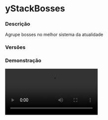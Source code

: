 # yStackBosses
<secondary-label ref="rankup"/>

### Descrição
Agrupe bosses no melhor sistema da atualidade

### Versões
<secondary-label ref="1.8"/>
<secondary-label ref="1.9"/>
<secondary-label ref="1.10"/>
<secondary-label ref="1.11"/>
<secondary-label ref="1.12"/>
<secondary-label ref="1.13"/>
<secondary-label ref="1.14"/>
<secondary-label ref="1.15"/>
<secondary-label ref="1.16"/>
<secondary-label ref="1.17"/>
<secondary-label ref="1.18"/>
<secondary-label ref="1.19"/>
<secondary-label ref="1.20"/>
<secondary-label ref="1.21"/>

### Demonstração
<video src="//www.youtube.com/watch?v=dSRzcTK8J-M"/>


<chapter title="Comandos" id="commands" collapsible="true">
<code-block lang="plain text">/boss - Abre o menu principal
/boss shop - Abre o menu do shop
/boss armazem - Abre o menu do armazem
/boss top - Abre o menu do top
/boss amuletos - Abre o menu dos amuletos
/boss bosses - Abre o menu dos bosses do servidor
/boss giveboss - Dar bosses para um jogador
/boss givematadora - Dar matadoras para um jogador
/boss giveamuleto - Dar amuletos para um jogador
/boss givebookdamage - Dar livro de dano ao jogador
/boss givestackdamage - Dar livro de stack ao jogador
/boss reload - Recarrega as configurações</code-block>
</chapter>

<chapter title="Permissões" id="permissions" collapsible="true">
<code-block lang="plain text">ystackbosses.use - Permissão para o /boss, /boss armazem, /boss top, /boss amuletos, /boss bosses
ystackbosses.shop - Permissão para o /boss shop
ystackbosses.giveboss - Permissão para o /boss giveboss
ystackbosses.giveamulet - Permissão para o /boss giveamuleto
ystackbosses.givesword - Permissão para o /boss givematadora
ystackbosses.givedamagebook - Permissão para o /boss givebookdamage
ystackbosses.givestackbook - Permissão para o /boss givestackdamage</code-block>
</chapter>

## Placeholders
<primary-label ref="placeholders"/>

Aqui estão as placeholders disponíveis para utilização com este plugin. Consulte-as para entender como utilizá-las corretamente.

<code-block lang="plain text" ignore-vars="true">
%ystackbosses_killed% - Retorna a quantia de bosses mortos do jogador formatado (1K, 1M, 1T...)
%ystackbosses_killed_raw% - Retorna&nbsp;a quantia de bosses mortos&nbsp;do&nbsp;jogador sem formatar (1000.0, 100.0, 10000.0...)
</code-block>

## Configuração
<primary-label ref="config"/>
Confira os arquivos de configuração deste plugin e revise os detalhes para garantir uma implementação correta.

<chapter title="Arquivos de Configuração" collapsible="true">
<chapter title="Estrutura do diretório" collapsible="false">
<code-block lang="plain text" ignore-vars="true">
Estrutura do diretório:
└── yStackBosses/
    ├── bosses/
    │    └── creeper.yml
    └── config.yml
</code-block>
</chapter>

<chapter title="bosses" collapsible="true">
<chapter title="creeper.yml" collapsible="true">
<code-block lang="yaml" ignore-vars="true">
<![CDATA[
# item do ovo
egg:
  material: '383:50'
  name: '&a&lBOSS CREEPER'
  lore: [ '&fHP: &4❤&c1000&f.' ]

# Entidade que será spawnada
# Lista de entidades: https://helpch.at/docs/1.8.8/org/bukkit/entity/EntityType.html
entity: 'CREEPER'

# Vida do boss
health: 1000

# Nome do boss
name: '&a&lBOSS CREEPER &7x{stack}'

# Bater no boss apenas com uma matadora
sword-hit: true

message:
  kill:
    actionbar: '&c-1 &a&lBOSS CREEPER.'
    title: '&c-1 &a&lBOSS CREEPER.'
    chat: |

      &a&lBOSS CREEPER: &7Parabéns guerreiro, você conseguiu me matar. Recolha suas recompensas no &f&n/boss&7.

  hit:
    actionbar: '&a&lBOSS CREEPER &7 ({stack}) > &c❤ {health} &4[-{damage}] {progressbar}'
    title: ''
    chat: ''
  interact:
    actionbar: '&a&lBOSS CREEPER &7 ({stack}) > &c❤ {health} {progressbar}'
    title: ''
    chat: ''

# Efeitos que serão aplicados quando um jogador bater no boss
# Tipos: FOGO, EXPLOSAO, DANO, VENENO, EMPURRAR, NAUSEA, CEGUEIRA
effects:
  e1:
    chance: 10.0
    # Use: EFEITO:AMPLIFIER
    list: [ 'FOGO:10', 'EXPLOSAO:1', 'EMPURRAR:3' ]

# Recompensas do boss
# As recompensas são cadastradas na recompensas.yml
# Use: chance,recompense
# Quantia de recompensas que serão dadas
reward-amount: 1
rewards: [ '100,Reco1' ]
]]>
</code-block>
</chapter>

</chapter>

<chapter title="config.yml" collapsible="true">
<code-block lang="yaml" ignore-vars="true">
<![CDATA[
#        ____                   _
#  _   _| __ )  ___  ___ ___   / \   _ __ ___ _ __   __ _
# | | | |  _ \ / _ \/ __/ __| / _ \ | '__/ _ \ '_ \ / _` |
# | |_| | |_) | (_) \__ \__ \/ ___ \| | |  __/ | | | (_| |
#  \__, |____/ \___/|___/___/_/   \_\_|  \___|_| |_|\__,_|
#  |___/
# Discord: discord.ystoreplugins.com.br
# Site: ystoreplugins.com.br
#

# Modo de depuração para correção de problemas no plugin.
debug-mode: false

#      ___      _        _
#     /   \__ _| |_ __ _| |__   __ _ ___  ___
#    / /\ / _` | __/ _` | '_ \ / _` / __|/ _ \
#   / /_// (_| | || (_| | |_) | (_| \__ \  __/
#  /___,' \__,_|\__\__,_|_.__/ \__,_|___/\___|
#
# Configurações do banco de dados.

database:
  # Determina o tipo de banco de dados. Valores válidos: [SQLITE, MYSQL, HIKARI (recomendado)]
  storage-type: SQLITE

  # Dados para conexão ao banco de dados MYSQL.
  data:
    # Endereço de conexão do banco de dados. [EX: 127.0.0.1]
    host: localhost
    # Porta de conexão do banco de dados. [EX: 3306]
    port: 3306
    # Nome do banco de dados a ser conectado. [EX: minecraft]
    database: ''
    # Usuário de conexão. [EX: root]
    username: ''
    # Senha do usuário de conexão: [EX: 123]
    password: ''

#   __      _   _   _
#  / _\ ___| |_| |_(_)_ __   __ _ ___
#  \ \ / _ \ __| __| | '_ \ / _` / __|
#  _\ \  __/ |_| |_| | | | | (_| \__ \
#  \__/\___|\__|\__|_|_| |_|\__, |___/
#
# Sistemas principais.

# Delay para carregar os dados depois do login
# Necessário para usar em servidor de mina separado
# Recomendado: 20 ticks
login-delay: 20
# Este limite serve para recolher recompensas
# Desativar ou aumentar o limite pode gerar lag
# e em alguns casos crashar o servidor.
limit:
  enabled: true
  # Máximo que irá recolher por vez
  max: 1000

effects:
  explosion:
    # Lista da 1.8: https://helpch.at/docs/1.8/org/bukkit/Sound.html
    # Lista da 1.16: https://helpch.at/docs/1.16.2/org/bukkit/Sound.html
    # Lista da 1.18: https://helpch.at/docs/1.18/org/bukkit/Sound.html
    sound: 'EXPLODE'
    # Lista da 1.8: https://helpch.at/docs/1.8/org/bukkit/Effect.html
    # Lista da 1.16: https://helpch.at/docs/1.16.2/org/bukkit/Effect.html
    # Lista da 1.18: https://helpch.at/docs/1.18/org/bukkit/Effect.html
    particle1: 'LAVA'
    particle2: 'VILLAGER_ANGRY'
    particle3: 'CLOUD'
  # Lista da 1.8: https://helpch.at/docs/1.8/org/bukkit/potion/PotionEffectType.html
  # Lista da 1.16: https://helpch.at/docs/1.16.2/org/bukkit/potion/PotionEffectType.html
  # Lista da 1.18: https://helpch.at/docs/1.18/org/bukkit/potion/PotionEffectType.html
  poison: 'POISON'
  confusion: 'CONFUSION'
  blindness: 'BLINDNESS'

# Configuração da barra de progresso
progress-bar:
  amount: 10
  symbol: ':'
  color-yes: '&a'
  color-no: '&7'
]]>
</code-block>
</chapter>

</chapter>
## API
<primary-label ref="api"/>

Configure nossa API para aproveitar todos os recursos oferecidos pelo plugin. Siga as instruções para garantir uma integração bem-sucedida.

<code-block lang="java">
public static StackBossAPIHolder getAPI() {
    try {
        RegisteredServiceProvider&lt;StackBossAPIHolder> rsp = Bukkit.getServer().getServicesManager()
            .getRegistration(StackBossAPIHolder.class);
        return rsp == null ? null : rsp.getProvider();
    } catch (Throwable var1) {
        return null;
    }
}
</code-block>

## Erros comuns
<primary-label ref="errors"/>

Antes de configurar o plugin, revise os pontos listados aqui para evitar problemas frequentes durante a configuração.

<seealso style="cards">
    <category ref="wrs">
        <a href="yplugins.md"></a>        <a href="https://ystoreplugins.com.br/plugins/detalhes/106-yStackBosses">Site do plugin yStackBosses</a>
    </category>
</seealso>